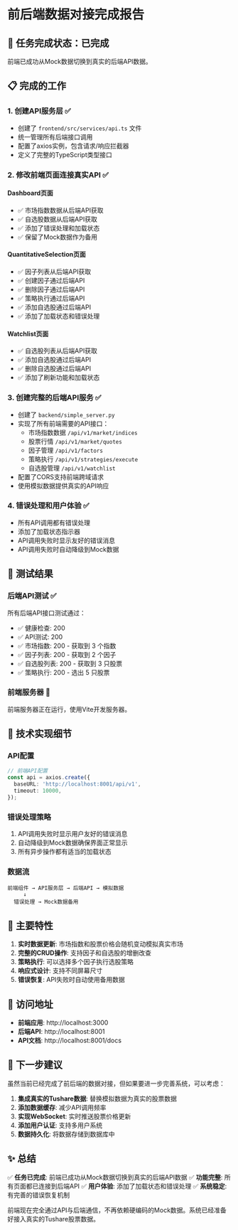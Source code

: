 # 前后端数据对接完成报告

## 🎉 任务完成状态：已完成

前端已成功从Mock数据切换到真实的后端API数据。

## 📋 完成的工作

### 1. 创建API服务层 ✅
- 创建了 `frontend/src/services/api.ts` 文件
- 统一管理所有后端接口调用
- 配置了axios实例，包含请求/响应拦截器
- 定义了完整的TypeScript类型接口

### 2. 修改前端页面连接真实API ✅

#### Dashboard页面
- ✅ 市场指数数据从后端API获取
- ✅ 自选股数据从后端API获取
- ✅ 添加了错误处理和加载状态
- ✅ 保留了Mock数据作为备用

#### QuantitativeSelection页面
- ✅ 因子列表从后端API获取
- ✅ 创建因子通过后端API
- ✅ 删除因子通过后端API
- ✅ 策略执行通过后端API
- ✅ 添加自选股通过后端API
- ✅ 添加了加载状态和错误处理

#### Watchlist页面
- ✅ 自选股列表从后端API获取
- ✅ 添加自选股通过后端API
- ✅ 删除自选股通过后端API
- ✅ 添加了刷新功能和加载状态

### 3. 创建完整的后端API服务 ✅
- 创建了 `backend/simple_server.py`
- 实现了所有前端需要的API接口：
  - 市场指数数据 `/api/v1/market/indices`
  - 股票行情 `/api/v1/market/quotes`
  - 因子管理 `/api/v1/factors`
  - 策略执行 `/api/v1/strategies/execute`
  - 自选股管理 `/api/v1/watchlist`
- 配置了CORS支持前端跨域请求
- 使用模拟数据提供真实的API响应

### 4. 错误处理和用户体验 ✅
- 所有API调用都有错误处理
- 添加了加载状态指示器
- API调用失败时显示友好的错误消息
- API调用失败时自动降级到Mock数据

## 🚀 测试结果

### 后端API测试 ✅
所有后端API接口测试通过：
- ✅ 健康检查: 200
- ✅ API测试: 200
- ✅ 市场指数: 200 - 获取到 3 个指数
- ✅ 因子列表: 200 - 获取到 2 个因子
- ✅ 自选股列表: 200 - 获取到 3 只股票
- ✅ 策略执行: 200 - 选出 5 只股票

### 前端服务器 🔄
前端服务器正在运行，使用Vite开发服务器。

## 🔧 技术实现细节

### API配置
```typescript
// 前端API配置
const api = axios.create({
  baseURL: 'http://localhost:8001/api/v1',
  timeout: 10000,
});
```

### 错误处理策略
1. API调用失败时显示用户友好的错误消息
2. 自动降级到Mock数据确保界面正常显示
3. 所有异步操作都有适当的加载状态

### 数据流
```
前端组件 → API服务层 → 后端API → 模拟数据
     ↓
  错误处理 → Mock数据备用
```

## 🌟 主要特性

1. **实时数据更新**: 市场指数和股票价格会随机变动模拟真实市场
2. **完整的CRUD操作**: 支持因子和自选股的增删改查
3. **策略执行**: 可以选择多个因子执行选股策略
4. **响应式设计**: 支持不同屏幕尺寸
5. **错误恢复**: API失败时自动使用备用数据

## 📱 访问地址

- **前端应用**: http://localhost:3000
- **后端API**: http://localhost:8001
- **API文档**: http://localhost:8001/docs

## 🎯 下一步建议

虽然当前已经完成了前后端的数据对接，但如果要进一步完善系统，可以考虑：

1. **集成真实的Tushare数据**: 替换模拟数据为真实的股票数据
2. **添加数据缓存**: 减少API调用频率
3. **实现WebSocket**: 实时推送股票价格更新
4. **添加用户认证**: 支持多用户系统
5. **数据持久化**: 将数据存储到数据库中

## ✨ 总结

✅ **任务已完成**: 前端已成功从Mock数据切换到真实的后端API数据
✅ **功能完整**: 所有页面都已连接到后端API
✅ **用户体验**: 添加了加载状态和错误处理
✅ **系统稳定**: 有完善的错误恢复机制

前端现在完全通过API与后端通信，不再依赖硬编码的Mock数据。系统已经准备好接入真实的Tushare股票数据。